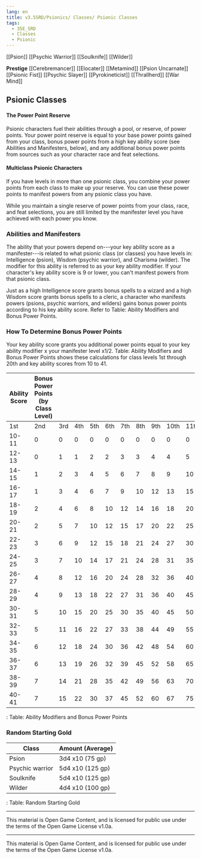 ```yaml
---
lang: en
title: v3.5SRD/Psionics/ Classes/ Psionic Classes
tags: 
  - 35E_SRD
  - Classes
  - Psionic
---
```


[[Psion]]
[[Psychic Warrior]]
[[Soulknife]]
[[Wilder]]

**Prestige**
[[Cerebremancer]]
[[Elocater]]
[[Metamind]]
[[Psion Uncarnate]]
[[Psionic Fist]]
[[Psychic Slayer]]
[[Pyrokineticist]]
[[Thrallherd]]
[[War Mind]]



## Psionic Classes

#### The Power Point Reserve

Psionic characters fuel their abilities through a pool, or reserve, of power points. Your power point reserve is equal to your base power points gained from your class, bonus power points from a high key ability score (see Abilities and Manifesters, below), and any additional bonus power points from sources such as your character race and feat selections.

#### Multiclass Psionic Characters

If you have levels in more than one psionic class, you combine your power points from each class to make up your reserve. You can use these power points to manifest powers from any psionic class you have.

While you maintain a single reserve of power points from your class, race, and feat selections, you are still limited by the manifester level you have achieved with each power you know.

### Abilities and Manifesters

The ability that your powers depend on---your key ability score as a manifester---is related to what psionic class (or classes) you have levels in: Intelligence (psion), Wisdom (psychic warrior), and Charisma (wilder). The modifier for this ability is referred to as your key ability modifier. If your character's key ability score is 9 or lower, you can't manifest powers from that psionic class.

Just as a high Intelligence score grants bonus spells to a wizard and a high Wisdom score grants bonus spells to a cleric, a character who manifests powers (psions, psychic warriors, and wilders) gains bonus power points according to his key ability score. Refer to Table: Ability Modifiers and Bonus Power Points.

### How To Determine Bonus Power Points
Your key ability score grants you additional power points equal to your key ability modifier x your manifester level x1/2. Table: Ability Modifiers and Bonus Power Points shows these calculations for class levels 1st through 20th and key ability scores from 10 to 41.

|Ability  <br>Score|Bonus Power Points (by Class Level)|   |   |   |   |   |   |   |   |   |   |   |   |   |   |   |   |   |   |   |
|---|---|---|---|---|---|---|---|---|---|---|---|---|---|---|---|---|---|---|---|---|
|1st|2nd|3rd|4th|5th|6th|7th|8th|9th|10th|11th|12th|13th|14th|15th|16th|17th|18th|19th|20th|
|10-11|0|0|0|0|0|0|0|0|0|0|0|0|0|0|0|0|0|0|0|0|
|12-13|0|1|1|2|2|3|3|4|4|5|5|6|6|7|7|8|8|9|9|10|
|14-15|1|2|3|4|5|6|7|8|9|10|11|12|13|14|15|16|17|18|19|20|
|16-17|1|3|4|6|7|9|10|12|13|15|16|18|19|21|22|24|25|27|28|30|
|18-19|2|4|6|8|10|12|14|16|18|20|22|24|26|28|30|32|34|36|38|40|
|20-21|2|5|7|10|12|15|17|20|22|25|27|30|32|35|37|40|42|45|47|50|
|22-23|3|6|9|12|15|18|21|24|27|30|33|36|39|42|45|48|51|54|57|60|
|24-25|3|7|10|14|17|21|24|28|31|35|38|42|45|49|52|56|59|63|66|70|
|26-27|4|8|12|16|20|24|28|32|36|40|44|48|52|56|60|64|68|72|76|80|
|28-29|4|9|13|18|22|27|31|36|40|45|49|54|58|63|67|72|76|81|85|90|
|30-31|5|10|15|20|25|30|35|40|45|50|55|60|65|70|75|80|85|90|95|100|
|32-33|5|11|16|22|27|33|38|44|49|55|60|66|71|77|82|88|93|99|104|110|
|34-35|6|12|18|24|30|36|42|48|54|60|66|72|78|84|90|96|102|108|114|120|
|36-37|6|13|19|26|32|39|45|52|58|65|71|78|84|91|97|104|110|117|123|130|
|38-39|7|14|21|28|35|42|49|56|63|70|77|84|91|98|105|112|119|126|133|140|
|40-41|7|15|22|30|37|45|52|60|67|75|82|90|97|105|112|120|127|135|142|150|

: Table: Ability Modifiers and Bonus Power Points

### Random Starting Gold

| Class           | Amount (Average) |
|-----------------|------------------|
| Psion           | 3d4 x10 (75 gp)  |
| Psychic warrior | 5d4 x10 (125 gp) |
| Soulknife       | 5d4 x10 (125 gp) |
| Wilder          | 4d4 x10 (100 gp) |

: Table: Random Starting Gold


---

This material is Open Game Content, and is licensed for public use under the terms of the Open Game License v1.0a.

---

This material is Open Game Content, and is licensed for public use under the terms of the Open Game License v1.0a.
